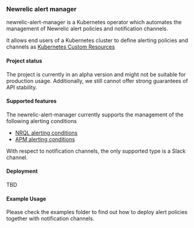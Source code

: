 ### Newrelic alert manager

newrelic-alert-manager is a Kubernetes operator which automates the management of 
Newrelic alert policies and notification channels.

It allows end users of a Kubernetes cluster to define alerting policies and channels as [Kubernetes Custom Resources](https://kubernetes.io/docs/concepts/extend-kubernetes/api-extension/custom-resources/)

#### Project status
The project is currently in an alpha version and might not be suitable for production usage.
Additionally, we still cannot offer strong guarantees of API stability. 

#### Supported features
The newrelic-alert-manager currently supports the management of the following alerting conditions
* [NRQL alerting conditions](https://docs.newrelic.com/docs/alerts/new-relic-alerts/defining-conditions/create-alert-conditions-nrql-queries)
* [APM alerting conditions](https://docs.newrelic.com/docs/alerts/new-relic-alerts/defining-conditions/create-alert-conditions)

With respect to notification channels, the only supported type is a Slack channel.  

#### Deployment
TBD

#### Example Usage
Please check the examples folder to find out how to deploy alert policies together with notification channels.
